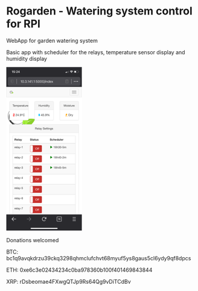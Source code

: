 # Rogarden - Watering system control for RPI
WebApp for garden watering system

Basic app with scheduler for the relays, temperature sensor display and humidity display

<img src="https://github.com/rgonomike/rogarden/blob/main/app.png" width="200">

Donations welcomed

BTC: bc1q9avqkdrzu39ckq3298qhmclufchvt68myuf5ys8gaus5cl6ydy9qf8dpcs

ETH: 0xe6c3e02434234c0ba978360b100f401469843844

XRP: rDsbeomae4FXwgQTJp9Rs64Qg9vDiTCdBv
